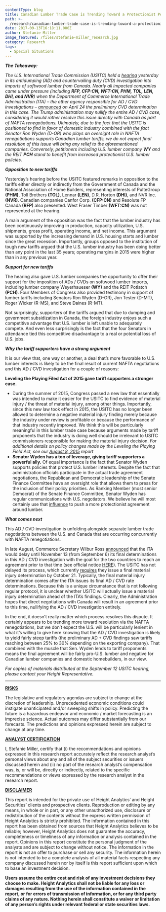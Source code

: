 ```yaml
---
contentType: blog
title: Canadian Lumber Trade Case is Trending Toward a Protectionist Policy Outcome
path: >-
  /research/canadian-lumber-trade-case-is-trending-toward-a-protectionist-policy-outcome/
date: 2017-09-13T16:18:11.000Z
author: Stefanie Miller
image_featured: /files/stefanie-miller_research.jpg
category: Research
tags:
  - Special Situations
---
```

**_The Takeaway:_**

_The U.S. International Trade Commission (USITC) held a [hearing](https://www.usitc.gov/external_relations/documents/wl1_091117.pdf) yesterday in its antidumping (AD) and countervailing duty (CVD) investigation into imports of softwood lumber from Canada. Nearly all impacted companies came under pressure (including **RFP, CFP:CN, WFT:CN, PHM, TOL, LEN, DHI, and NVR**) when the Department of Commerce International Trade Administration (ITA) – the other agency responsible for AD / CVD investigations – [announced](https://www.commerce.gov/news/press-releases/2017/04/us-department-commerce-issues-affirmative-preliminary-countervailing) on April 24 the preliminary CVD determination in this case. The Trump administration may nullify the entire AD / CVD case, considering it would rather resolve this issue directly with Canada as part of NAFTA renegotiations. Ultimately, due to the fact that the USITC is positioned to find in favor of domestic industry combined with the fact Senator Ron Wyden (D-OR) who plays an oversight role in NAFTA renegotiations supports Canadian lumber tariffs, we do not expect final resolution of this issue will bring any relief to the aforementioned companies. Conversely, petitioners including U.S. lumber company **WY** and the REIT **PCH** stand to benefit from increased protectionist U.S. lumber policies._

**_Opposition to new tariffs_**

Yesterday’s hearing before the USITC featured remarks in opposition to the tariffs either directly or indirectly from the Government of Canada and the National Association of Home Builders, representing interests of PulteGroup **(PHM)**, Toll Brothers **(TOL)**, Lennar **(LEN)**, D.R. Horton **(DHI)**, and NVR Inc. **(NVR)**. Canadian companies Canfor Corp. **(CFP:CN)** and Resolute FP Canada **(RFP)** also presented. West Fraser Timber **(WFT:CN)** was not represented at the hearing.

A main argument of the opposition was the fact that the lumber industry has been continuously improving in production, capacity utilization, U.S. shipments, gross profit, operating income, and net income. This argument was supported by the increasing demand in U.S. housing starts and lumber since the great recession. Importantly, groups opposed to the institution of tough new tariffs argued that the U.S. lumber industry has been doing better than any point in the last 35 years; operating margins in 2015 were higher than in any previous year.

**_Support for new tariffs_**

The hearing also gave U.S. lumber companies the opportunity to offer their support for the imposition of ADs / CVDs on softwood lumber imports, including lumber company Weyerhaueser **(WY)** and the REIT Potlatch **(PCH)**. Four Members of Congress also provided testimony in support of lumber tariffs including Senators Ron Wyden (D-OR), Jon Tester (D-MT), Roger Wicker (R-MS), and Steve Daines (R-MT).

Not surprisingly, supporters of the tariffs argued that due to dumping and government subsidization in Canada, the foreign industry enjoys such a competitive advantage that U.S. lumber is left unable to adequately compete. And even less surprisingly is the fact that the four Senators in attendance tied this competitive disadvantage to a real or potential loss of U.S. jobs.

**_Why the tariff supporters have a strong argument_**

It is our view that, one way or another, a deal that’s more favorable to U.S. lumber interests is likely to be the final result of current NAFTA negotiations and this AD / CVD investigation for a couple of reasons:

**Leveling the Playing Filed Act of 2015 gave tariff supporters a stronger case.**

  * During the summer of 2015, Congress passed a new law that essentially was intended to make it easier for the USITC to find evidence of material injury / the threat of material injury, among other things. Importantly, since this new law took effect in 2015, the USITC has no longer been allowed to determine a negative material injury finding merely because the industry under review is profitable or because the performance of that industry recently improved. We think this will be particularly meaningful in this lumber trade case because arguments made by tariff proponents that the industry is doing well should be irrelevant to USITC commissioners responsible for making the material injury decision. _For additional details on policy changes made by the Leveling the Playing Field Act, see our  [August 8, 2015](https://research.heightllc.com/files/w49yiytp) report_
  * **Senator Wyden has a ton of leverage, giving tariff supporters a powerful ally.** Of equal importance is the fact that Senator Wyden supports policies that protect U.S. lumber interests. Despite the fact that administration officials participate in the actual trade agreement negotiations, the Republican and Democratic leadership of the Senate Finance Committee have an oversight role that allows them to press for the inclusion of their policy priorities. As Ranking Member (most senior Democrat) of the Senate Finance Committee, Senator Wyden has regular communications with U.S. negotiators. We believe he will most certainly use that  [influence](http://thechronicleherald.ca/business/1502348-nafta-top-u.s.-lawmakers-express-optimism-shrug-off-talk-of-early-bumps) to push a more protectionist agreement around lumber.

**_What comes next_**

This AD / CVD investigation is unfolding alongside separate lumber trade negotiations between the U.S. and Canada that are occurring concurrently with NAFTA renegotiations.

In late August, Commerce Secretary Wilbur Ross [announced](http://www.businessinsider.com/r-us-delays-final-duties-on-canadian-lumber-to-buy-time-for-settlement-2017-8) that the ITA would delay until November 13 (from September 6) its final determinations in this AD / CVD investigation with the goal for the two countries to reach an agreement prior to that time (see official notice [HERE](https://www.federalregister.gov/documents/2017/09/01/2017-18643/certain-softwood-lumber-products-from-canada-postponement-of-final-determination-of)). The USITC has not delayed its process, which currently [requires](http://enforcement.trade.gov/download/factsheets/factsheet-canada-softwood-lumber-ad-prelim-062617.pdf) they issue a final material injury determination by October 21. Typically, the final material injury determination comes after the ITA issues its final AD / CVD rate determinations. Because this is a unique circumstance that is not following regular protocol, it is unclear whether USITC will actually issue a material injury determination ahead of the ITA’s findings. Clearly, the Administration hopes that direct negotiations with Canada will result in an agreement prior to this time, nullifying the AD / CVD investigation entirely.

In the end, it doesn’t really matter which process resolves this dispute. It certainly appears to be trending more toward resolution via the NAFTA renegotiations, but we don’t expect the U.S. will be particularly lenient in what it’s willing to give here knowing that the AD / CVD investigation is likely to yield fairly steep tariffs (the preliminary AD + CVD findings saw tariffs reaching between 25% to 30% depending on the exporting company). That combined with the muscle that Sen. Wyden lends to tariff proponents means the final agreement will be fairly pro-U.S. lumber and negative for Canadian lumber companies and domestic homebuilders, in our view.

_For copies of materials distributed at the September 12 USITC hearing, please contact your Height Representative._

* * *

**<u>RISKS</u>**

The legislative and regulatory agendas are subject to change at the discretion of leadership. Unprecedented economic conditions could instigate unanticipated and/or sweeping shifts in policy. Predicting the future is a hazardous endeavor and economic / market forecasting is an imprecise science. Actual outcomes may differ substantially from our forecasts. The predictions and opinions expressed herein are subject to change at any time.

**<u>ANALYST CERTIFICATION</u>**

I, Stefanie Miller, certify that (i) the recommendations and opinions expressed in this research report accurately reflect the research analyst&#8217;s personal views about any and all of the subject securities or issuers discussed herein and (ii) no part of the research analyst&#8217;s compensation was, is, or will be, directly or indirectly, related to the specific recommendations or views expressed by the research analyst in the research report.

**<u>DISCLAIMER</u>**

This report is intended for the private use of Height Analytics’ and Height Securities’ clients and prospective clients. Reproduction or editing by any means, in whole or in part, or any other unauthorized use, disclosure or redistribution of the contents without the express written permission of Height Analytics is strictly prohibited. The information contained in this report has been obtained from sources that Height Analytics believes to be reliable; however, Height Analytics does not guarantee the accuracy, completeness or timeliness of any information or analysis contained in the report. Opinions in this report constitute the personal judgment of the analysts and are subject to change without notice. The information in the report is not an offer to purchase or sell any security. The information herein is not intended to be a complete analysis of all material facts respecting any company discussed herein nor by itself is this report sufficient upon which to base an investment decision.

**Users assume the entire cost and risk of any investment decisions they choose to make. Height Analytics shall not be liable for any loss or damages resulting from the use of the information contained in the report, or for errors of transmission of information, or for any third party claims of any nature. Nothing herein shall constitute a waiver or limitation of any person’s rights under relevant federal or state securities laws.**

